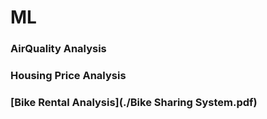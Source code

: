 # ML

### AirQuality Analysis

### Housing Price Analysis

### [Bike Rental Analysis](./Bike Sharing System.pdf)

